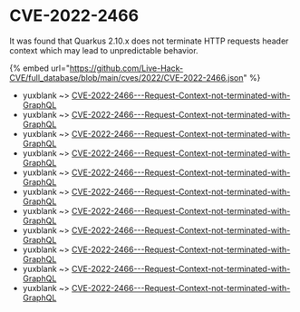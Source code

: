 # CVE-2022-2466

It was found that Quarkus 2.10.x does not terminate HTTP requests header context which may lead to unpredictable behavior.

{% embed url="https://github.com/Live-Hack-CVE/full_database/blob/main/cves/2022/CVE-2022-2466.json" %}


* yuxblank ~> [CVE-2022-2466---Request-Context-not-terminated-with-GraphQL](https://www.alice-snow.ru/2022/database/cve-2022-2466/cve-2022-2466---request-context-not-terminated-with-graphql-yuxblank)
* yuxblank ~> [CVE-2022-2466---Request-Context-not-terminated-with-GraphQL](https://www.alice-snow.ru/2022/database/cve-2022-2466/cve-2022-2466---request-context-not-terminated-with-graphql-yuxblank)
* yuxblank ~> [CVE-2022-2466---Request-Context-not-terminated-with-GraphQL](https://www.alice-snow.ru/2022/database/cve-2022-2466/cve-2022-2466---request-context-not-terminated-with-graphql-yuxblank)
* yuxblank ~> [CVE-2022-2466---Request-Context-not-terminated-with-GraphQL](https://www.alice-snow.ru/2022/database/cve-2022-2466/cve-2022-2466---request-context-not-terminated-with-graphql-yuxblank)
* yuxblank ~> [CVE-2022-2466---Request-Context-not-terminated-with-GraphQL](https://www.alice-snow.ru/2022/database/cve-2022-2466/cve-2022-2466---request-context-not-terminated-with-graphql-yuxblank)
* yuxblank ~> [CVE-2022-2466---Request-Context-not-terminated-with-GraphQL](https://www.alice-snow.ru/2022/database/cve-2022-2466/cve-2022-2466---request-context-not-terminated-with-graphql-yuxblank)
* yuxblank ~> [CVE-2022-2466---Request-Context-not-terminated-with-GraphQL](https://www.alice-snow.ru/2022/database/cve-2022-2466/cve-2022-2466---request-context-not-terminated-with-graphql-yuxblank)
* yuxblank ~> [CVE-2022-2466---Request-Context-not-terminated-with-GraphQL](https://www.alice-snow.ru/2022/database/cve-2022-2466/cve-2022-2466---request-context-not-terminated-with-graphql-yuxblank)
* yuxblank ~> [CVE-2022-2466---Request-Context-not-terminated-with-GraphQL](https://www.alice-snow.ru/2022/database/cve-2022-2466/cve-2022-2466---request-context-not-terminated-with-graphql-yuxblank)
* yuxblank ~> [CVE-2022-2466---Request-Context-not-terminated-with-GraphQL](https://www.alice-snow.ru/2022/database/cve-2022-2466/cve-2022-2466---request-context-not-terminated-with-graphql-yuxblank)
* yuxblank ~> [CVE-2022-2466---Request-Context-not-terminated-with-GraphQL](https://www.alice-snow.ru/2022/database/cve-2022-2466/cve-2022-2466---request-context-not-terminated-with-graphql-yuxblank)